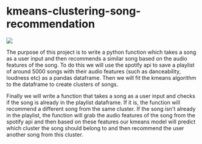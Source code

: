 # **kmeans-clustering-song-recommendation**


<img src ="https://blog.global.fujitsu.com/fgb/wp-content/uploads/sites/3/2021/01/Zz0zNWU5ODJmMGUyMDUxMWVhYjMyYzBhYzcxZWQyN-scaled.jpg"> <br />

The purpose of this project is to write a python function which takes a song as a user input and then recommends a similar song based on the audio features of the song. To do this we will use the spotify api to save a playlist of around 5000 songs with their audio features (such as danceability, loudness etc) as a pandas dataframe. Then we will fit the kmeans algorithm to the dataframe to create clusters of songs. <br />
 
Finally we will write a function that takes a song as a user input and checks if the song is already in the playlist dataframe. If it is, the function will recommend a different song from the same cluster. If the song isn't already in the playlist, the function will grab the audio features of the song from the spotify api and then based on these features our kmeans model will predict which cluster the song should belong to and then recommend the user another song from this cluster.

